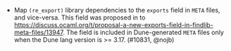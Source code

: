 - Map `(re_export)` library dependencies to the `exports` field in `META` files,
  and vice-versa. This field was proposed in to
  https://discuss.ocaml.org/t/proposal-a-new-exports-field-in-findlib-meta-files/13947.
  The field is included in Dune-generated `META` files only when the Dune lang
  version is >= 3.17.
  (#10831, @nojb)
